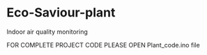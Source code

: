 # Eco-Saviour-plant
Indoor air quality monitoring 

FOR COMPLETE PROJECT CODE PLEASE OPEN Plant_code.ino file
